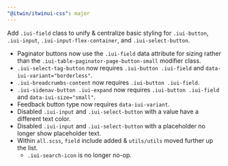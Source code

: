 ```yaml
---
"@itwin/itwinui-css": major
---
```


Add `.iui-field` class to unify & centralize basic styling for `.iui-button`, `.iui-input`, `.iui-input-flex-container`, and `.iui-select-button`.

- Paginator buttons now use the `.iui-field` data attribute for sizing rather than the `.iui-table-paginator-page-button-small` modifier class.
- `.iui-select-tag-button` now requires `.iui-button .iui-field` and `data-iui-variant="borderless"`.
- `.iui-breadcrumbs-content` now requires `.iui-button .iui-field`.
- `.iui-sidenav-button .iui-expand` now requires `.iui-button .iui-field` and `data-iui-size="small"`.
- Feedback button type now requires `data-iui-variant`.
- Disabled `.iui-input` and `.iui-select-button` with a value have a different text color.
- Disabled `.iui-input` and `.iui-select-button` with a placeholder no longer show placeholder text.
- Within `all.scss`, `field` include added & `utils/utils` moved further up the list.
  - `.iui-search-icon` is no longer no-op.
